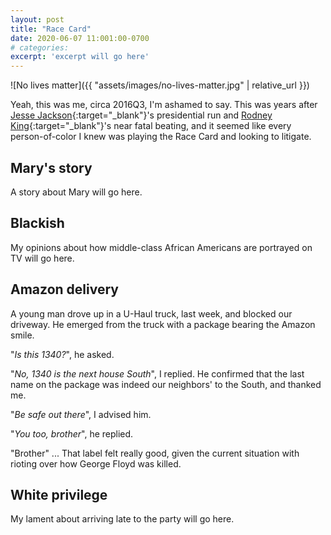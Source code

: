 ```yaml
---
layout: post
title: "Race Card"
date: 2020-06-07 11:001:00-0700
# categories:
excerpt: 'excerpt will go here'
---
```


![No lives matter]({{ "assets/images/no-lives-matter.jpg" | relative_url }})

Yeah, this was me, circa 2016Q3, I'm ashamed to say.
This was years after 
[Jesse Jackson](https://en.wikipedia.org/wiki/Jesse_Jackson){:target="_blank"}'s presidential run and
[Rodney King](https://en.wikipedia.org/wiki/Rodney_King){:target="_blank"}'s near fatal beating,
and it seemed like every person-of-color I knew was playing the Race Card and looking to litigate.

## Mary's story

A story about Mary will go here.

## Blackish

My opinions about how middle-class African Americans are portrayed on TV will go here.

## Amazon delivery

A young man drove up in a U-Haul truck, last week, and blocked our driveway.
He emerged from the truck with a package bearing the Amazon smile.

"*Is this 1340?*", he asked.

"*No, 1340 is the next house South*", I replied.
He confirmed that the last name on the package was indeed our neighbors' to the South, and thanked me.

"*Be safe out there*", I advised him.

"*You too, brother*", he replied.

"Brother" ...  That label felt really good, given the current situation with rioting over how George Floyd was killed.

## White privilege

My lament about arriving late to the party will go here.
